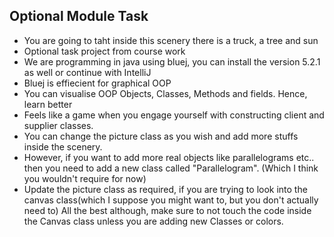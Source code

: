 ## Optional Module Task  

- You are going to taht inside this scenery there is a truck, a tree and sun
- Optional task project from course work 
- We are programming in java using bluej, you can install the version 5.2.1 as well or continue with IntelliJ
- Bluej is effiecient for graphical OOP   
- You can visualise OOP Objects, Classes, Methods and fields. Hence, learn better 
- Feels like a game when you engage yourself with constructing client and supplier classes.
- You can change the picture class as you wish and add more stuffs inside the scenery.
- However, if you want to add more real objects like parallelograms etc.. then you need to add a new class called "Parallelogram". (Which I think you wouldn't require for now)
- Update the picture class as required, if you are trying to look into the canvas class(which I suppose you might want to, but you don't actually need to) All the best although, make 
  sure to not touch the code inside the Canvas class unless you are adding new Classes or colors. 

